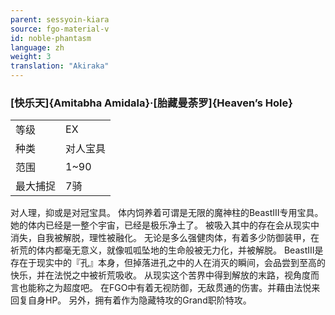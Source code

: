 ```yaml
---
parent: sessyoin-kiara
source: fgo-material-v
id: noble-phantasm
language: zh
weight: 3
translation: "Akiraka"
---
```


### [快乐天]{Amitabha Amidala}·[胎藏曼荼罗]{Heaven’s Hole}

<table>
  <tr><td>等级</td><td>EX</td></tr>
  <tr><td>种类</td><td>对人宝具</td></tr>
  <tr><td>范围</td><td>1~90</td></tr>
  <tr><td>最大捕捉</td><td>7骑</td></tr>
</table>

对人理，抑或是对冠宝具。
体内饲养着可谓是无限的魔神柱的BeastⅢ专用宝具。
她的体内已经是一整个宇宙，已经是极乐净土了。
被吸入其中的存在会从现实中消失，自我被解脱，理性被融化。
无论是多么强健肉体，有着多少防御装甲，在祈荒的体内都毫无意义，就像呱呱坠地的生命般被无力化，并被解脱。
BeastⅢ是存在于现实中的『孔』本身，但掉落进孔之中的人在消灭的瞬间，会品尝到至高的快乐，并在法悦之中被祈荒吸收。
从现实这个苦界中得到解放的末路，视角度而言也能称之为超度吧。
在FGO中有着无视防御，无敌贯通的伤害。并藉由法悦来回复自身HP。
另外，拥有着作为隐藏特攻的Grand职阶特攻。
